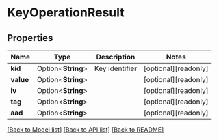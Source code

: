 # KeyOperationResult

## Properties

Name | Type | Description | Notes
------------ | ------------- | ------------- | -------------
**kid** | Option<**String**> | Key identifier | [optional][readonly]
**value** | Option<**String**> |  | [optional][readonly]
**iv** | Option<**String**> |  | [optional][readonly]
**tag** | Option<**String**> |  | [optional][readonly]
**aad** | Option<**String**> |  | [optional][readonly]

[[Back to Model list]](../README.md#documentation-for-models) [[Back to API list]](../README.md#documentation-for-api-endpoints) [[Back to README]](../README.md)


